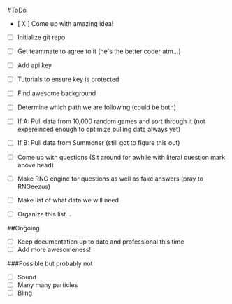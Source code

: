#ToDo
- [ X ] Come up with amazing idea!
- [ ] Initialize git repo
- [ ] Get teammate to agree to it (he's the better coder atm...)
- [ ] Add api key
- [ ] Tutorials to ensure key is protected
- [ ] Find awesome background
- [ ] Determine which path we are following (could be both)
- [ ] If A: Pull data from 10,000 random games and sort through it (not expereinced enough to optimize pulling data always yet)
- [ ] If B: Pull data from Summoner (still got to figure this out)
- [ ] Come up with questions (Sit around for awhile with literal question mark above head)
- [ ] Make RNG engine for questions as well as fake answers (pray to RNGeezus)
- [ ] Make list of what data we will need
- [ ] Organize this list...


##Ongoing
- [ ] Keep documentation up to date and professional this time
-[ ] Add more awesomeness!

###Possible but probably not
- [ ] Sound
- [ ] Many many particles
- [ ] Bling